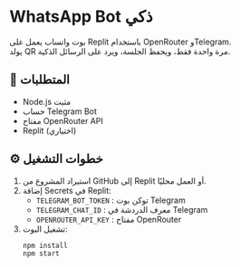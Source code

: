 # WhatsApp Bot ذكي

بوت واتساب يعمل على Replit باستخدام OpenRouter وTelegram.  
يولد QR مرة واحدة فقط، ويحفظ الجلسة، ويرد على الرسائل الذكية.

## 🔧 المتطلبات
- Node.js مثبت
- حساب Telegram Bot
- مفتاح OpenRouter API
- Replit (اختياري)

## ⚙️ خطوات التشغيل
1. استيراد المشروع من GitHub إلى Replit أو العمل محليًا.
2. إضافة Secrets في Replit:
   - `TELEGRAM_BOT_TOKEN` : توكن بوت Telegram
   - `TELEGRAM_CHAT_ID` : معرف الدردشة في Telegram
   - `OPENROUTER_API_KEY` : مفتاح OpenRouter
3. تشغيل البوت:
   ```bash
   npm install
   npm start

